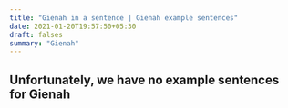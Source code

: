```yaml
---
title: "Gienah in a sentence | Gienah example sentences"
date: 2021-01-20T19:57:50+05:30
draft: falses
summary: "Gienah"
---
```

## Unfortunately, we have no example sentences for Gienah                 
